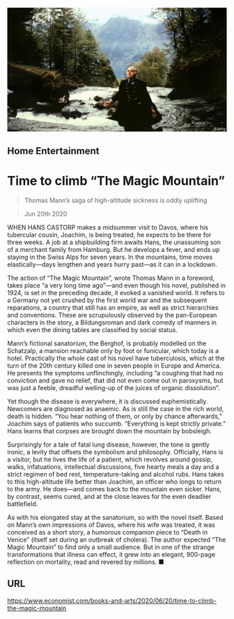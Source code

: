 ![](./images/20200620_BKP013.jpg)

## Home Entertainment

# Time to climb “The Magic Mountain”

> Thomas Mann’s saga of high-altitude sickness is oddly uplifting

> Jun 20th 2020

WHEN HANS CASTORP makes a midsummer visit to Davos, where his tubercular cousin, Joachim, is being treated, he expects to be there for three weeks. A job at a shipbuilding firm awaits Hans, the unassuming son of a merchant family from Hamburg. But he develops a fever, and ends up staying in the Swiss Alps for seven years. In the mountains, time moves elastically—days lengthen and years hurry past—as it can in a lockdown.

The action of “The Magic Mountain”, wrote Thomas Mann in a foreword, takes place “a very long time ago”—and even though his novel, published in 1924, is set in the preceding decade, it evoked a vanished world. It refers to a Germany not yet crushed by the first world war and the subsequent reparations, a country that still has an empire, as well as strict hierarchies and conventions. These are scrupulously observed by the pan-European characters in the story, a Bildungsroman and dark comedy of manners in which even the dining tables are classified by social status.

Mann’s fictional sanatorium, the Berghof, is probably modelled on the Schatzalp, a mansion reachable only by foot or funicular, which today is a hotel. Practically the whole cast of his novel have tuberculosis, which at the turn of the 20th century killed one in seven people in Europe and America. He presents the symptoms unflinchingly, including “a coughing that had no conviction and gave no relief, that did not even come out in paroxysms, but was just a feeble, dreadful welling-up of the juices of organic dissolution”.

Yet though the disease is everywhere, it is discussed euphemistically. Newcomers are diagnosed as anaemic. As is still the case in the rich world, death is hidden. “You hear nothing of them, or only by chance afterwards,” Joachim says of patients who succumb. “Everything is kept strictly private.” Hans learns that corpses are brought down the mountain by bobsleigh.

Surprisingly for a tale of fatal lung disease, however, the tone is gently ironic, a levity that offsets the symbolism and philosophy. Officially, Hans is a visitor, but he lives the life of a patient, which revolves around gossip, walks, infatuations, intellectual discussions, five hearty meals a day and a strict regimen of bed rest, temperature-taking and alcohol rubs. Hans takes to this high-altitude life better than Joachim, an officer who longs to return to the army. He does—and comes back to the mountain even sicker. Hans, by contrast, seems cured, and at the close leaves for the even deadlier battlefield.

As with his elongated stay at the sanatorium, so with the novel itself. Based on Mann’s own impressions of Davos, where his wife was treated, it was conceived as a short story, a humorous companion piece to “Death in Venice” (itself set during an outbreak of cholera). The author expected “The Magic Mountain” to find only a small audience. But in one of the strange transformations that illness can effect, it grew into an elegant, 900-page reflection on mortality, read and revered by millions. ■

## URL

https://www.economist.com/books-and-arts/2020/06/20/time-to-climb-the-magic-mountain
